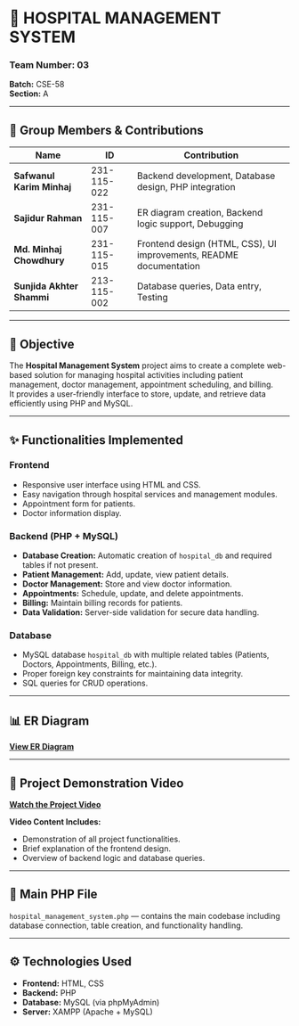 # 🏥 HOSPITAL MANAGEMENT SYSTEM

### **Team Number:** 03  
**Batch:** CSE-58  
**Section:** A  

---

## 👥 Group Members & Contributions

| Name | ID | Contribution |
|------|----|--------------|
| **Safwanul Karim Minhaj** | 231-115-022 | Backend development, Database design, PHP integration |
| **Sajidur Rahman** | 231-115-007 | ER diagram creation, Backend logic support, Debugging |
| **Md. Minhaj Chowdhury** | 231-115-015 | Frontend design (HTML, CSS), UI improvements, README documentation |
| **Sunjida Akhter Shammi** | 213-115-002 | Database queries, Data entry, Testing |

---

## 🎯 Objective
The **Hospital Management System** project aims to create a complete web-based solution for managing hospital activities including patient management, doctor management, appointment scheduling, and billing.  
It provides a user-friendly interface to store, update, and retrieve data efficiently using PHP and MySQL.

---

## ✨ Functionalities Implemented

### **Frontend**
- Responsive user interface using HTML and CSS.
- Easy navigation through hospital services and management modules.
- Appointment form for patients.
- Doctor information display.

### **Backend (PHP + MySQL)**
- **Database Creation:** Automatic creation of `hospital_db` and required tables if not present.
- **Patient Management:** Add, update, view patient details.
- **Doctor Management:** Store and view doctor information.
- **Appointments:** Schedule, update, and delete appointments.
- **Billing:** Maintain billing records for patients.
- **Data Validation:** Server-side validation for secure data handling.

### **Database**
- MySQL database `hospital_db` with multiple related tables (Patients, Doctors, Appointments, Billing, etc.).
- Proper foreign key constraints for maintaining data integrity.
- SQL queries for CRUD operations.

---

## 📊 ER Diagram
[**View ER Diagram**](https://drive.google.com/file/d/1hhXWqfARWRjXWK3C7O6BXgcqvIZaHfVh/view?usp=sharing)

---

## 🎥 Project Demonstration Video
[**Watch the Project Video**](https://drive.google.com/file/d/1ulNxv1ctWfi7l3MlSa3K1dWqMi9uhXCc/view?usp=sharing)  

**Video Content Includes:**
- Demonstration of all project functionalities.
- Brief explanation of the frontend design.
- Overview of backend logic and database queries.

---

## 📄 Main PHP File
`hospital_management_system.php` — contains the main codebase including database connection, table creation, and functionality handling.

---

## ⚙️ Technologies Used
- **Frontend:** HTML, CSS
- **Backend:** PHP
- **Database:** MySQL (via phpMyAdmin)
- **Server:** XAMPP (Apache + MySQL)
